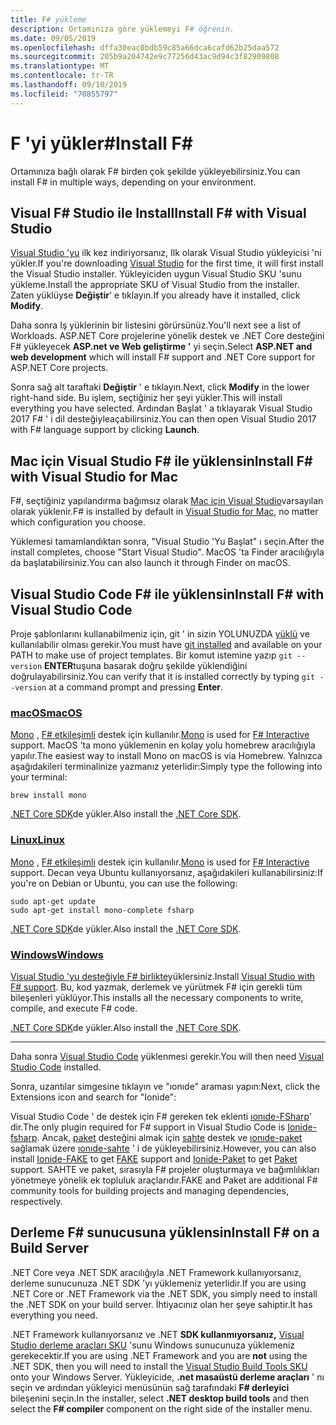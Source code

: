 ```yaml
---
title: F# yükleme
description: Ortamınıza göre yüklemeyi F# öğrenin.
ms.date: 09/05/2019
ms.openlocfilehash: dffa30eac0bdb59c85a66dca6cafd62b25daa572
ms.sourcegitcommit: 205b9a204742e9c77256d43ac9d94c3f82909808
ms.translationtype: MT
ms.contentlocale: tr-TR
ms.lasthandoff: 09/10/2019
ms.locfileid: "70855797"
---
```

# <a name="install-f"></a><span data-ttu-id="80def-103">F 'yi yükler\#</span><span class="sxs-lookup"><span data-stu-id="80def-103">Install F\#</span></span>

<span data-ttu-id="80def-104">Ortamınıza bağlı olarak F# birden çok şekilde yükleyebilirsiniz.</span><span class="sxs-lookup"><span data-stu-id="80def-104">You can install F# in multiple ways, depending on your environment.</span></span>

## <a name="install-f-with-visual-studio"></a><span data-ttu-id="80def-105">Visual F# Studio ile Install</span><span class="sxs-lookup"><span data-stu-id="80def-105">Install F# with Visual Studio</span></span>

<span data-ttu-id="80def-106">[Visual Studio 'yu](https://visualstudio.microsoft.com/vs/?utm_medium=microsoft&utm_source=docs.microsoft.com&utm_campaign=inline+link) ilk kez indiriyorsanız, Ilk olarak Visual Studio yükleyicisi 'ni yükler.</span><span class="sxs-lookup"><span data-stu-id="80def-106">If you're downloading [Visual Studio](https://visualstudio.microsoft.com/vs/?utm_medium=microsoft&utm_source=docs.microsoft.com&utm_campaign=inline+link) for the first time, it will first install the Visual Studio installer.</span></span> <span data-ttu-id="80def-107">Yükleyiciden uygun Visual Studio SKU 'sunu yükleme.</span><span class="sxs-lookup"><span data-stu-id="80def-107">Install the appropriate SKU of Visual Studio from the installer.</span></span> <span data-ttu-id="80def-108">Zaten yüklüyse **Değiştir**' e tıklayın.</span><span class="sxs-lookup"><span data-stu-id="80def-108">If you already have it installed, click **Modify**.</span></span>

<span data-ttu-id="80def-109">Daha sonra Iş yüklerinin bir listesini görürsünüz.</span><span class="sxs-lookup"><span data-stu-id="80def-109">You'll next see a list of Workloads.</span></span> <span data-ttu-id="80def-110">ASP.NET Core projelerine yönelik destek ve .NET Core desteğini F# yükleyecek **ASP.net ve Web geliştirme '** yi seçin.</span><span class="sxs-lookup"><span data-stu-id="80def-110">Select **ASP.NET and web development** which will install F# support and .NET Core support for ASP.NET Core projects.</span></span>

<span data-ttu-id="80def-111">Sonra sağ alt taraftaki **Değiştir** ' e tıklayın.</span><span class="sxs-lookup"><span data-stu-id="80def-111">Next, click **Modify** in the lower right-hand side.</span></span>  <span data-ttu-id="80def-112">Bu işlem, seçtiğiniz her şeyi yükler.</span><span class="sxs-lookup"><span data-stu-id="80def-112">This will install everything you have selected.</span></span> <span data-ttu-id="80def-113">Ardından Başlat ' a tıklayarak Visual Studio 2017 F# ' i dil desteğiyleaçabilirsiniz.</span><span class="sxs-lookup"><span data-stu-id="80def-113">You can then open Visual Studio 2017 with F# language support by clicking **Launch**.</span></span>

## <a name="install-f-with-visual-studio-for-mac"></a><span data-ttu-id="80def-114">Mac için Visual Studio F# ile yüklensin</span><span class="sxs-lookup"><span data-stu-id="80def-114">Install F# with Visual Studio for Mac</span></span>

<span data-ttu-id="80def-115">F#, seçtiğiniz yapılandırma bağımsız olarak [Mac için Visual Studio](https://visualstudio.microsoft.com/vs/mac/?utm_medium=microsoft&utm_source=docs.microsoft.com&utm_campaign=inline+link)varsayılan olarak yüklenir.</span><span class="sxs-lookup"><span data-stu-id="80def-115">F# is installed by default in [Visual Studio for Mac](https://visualstudio.microsoft.com/vs/mac/?utm_medium=microsoft&utm_source=docs.microsoft.com&utm_campaign=inline+link), no matter which configuration you choose.</span></span>

<span data-ttu-id="80def-116">Yüklemesi tamamlandıktan sonra, "Visual Studio 'Yu Başlat" ı seçin.</span><span class="sxs-lookup"><span data-stu-id="80def-116">After the install completes, choose "Start Visual Studio".</span></span> <span data-ttu-id="80def-117">MacOS 'ta Finder aracılığıyla da başlatabilirsiniz.</span><span class="sxs-lookup"><span data-stu-id="80def-117">You can also launch it through Finder on macOS.</span></span>

## <a name="install-f-with-visual-studio-code"></a><span data-ttu-id="80def-118">Visual Studio Code F# ile yüklensin</span><span class="sxs-lookup"><span data-stu-id="80def-118">Install F# with Visual Studio Code</span></span>

<span data-ttu-id="80def-119">Proje şablonlarını kullanabilmeniz için, git ' in sizin YOLUNUZDA [yüklü](https://git-scm.com/download) ve kullanılabilir olması gerekir.</span><span class="sxs-lookup"><span data-stu-id="80def-119">You must have [git installed](https://git-scm.com/download) and available on your PATH to make use of project templates.</span></span> <span data-ttu-id="80def-120">Bir komut istemine yazıp `git --version` **ENTER**tuşuna basarak doğru şekilde yüklendiğini doğrulayabilirsiniz.</span><span class="sxs-lookup"><span data-stu-id="80def-120">You can verify that it is installed correctly by typing `git --version` at a command prompt and pressing **Enter**.</span></span>

### <a name="macostabmacos"></a>[<span data-ttu-id="80def-121">macOS</span><span class="sxs-lookup"><span data-stu-id="80def-121">macOS</span></span>](#tab/macos)

<span data-ttu-id="80def-122">[Mono](https://www.mono-project.com) , [ F# etkileşimli](../tutorials/fsharp-interactive/index.md) destek için kullanılır.</span><span class="sxs-lookup"><span data-stu-id="80def-122">[Mono](https://www.mono-project.com) is used for [F# Interactive](../tutorials/fsharp-interactive/index.md) support.</span></span> <span data-ttu-id="80def-123">MacOS 'ta mono yüklemenin en kolay yolu homebrew aracılığıyla yapılır.</span><span class="sxs-lookup"><span data-stu-id="80def-123">The easiest way to install Mono on macOS is via Homebrew.</span></span> <span data-ttu-id="80def-124">Yalnızca aşağıdakileri terminalinize yazmanız yeterlidir:</span><span class="sxs-lookup"><span data-stu-id="80def-124">Simply type the following into your terminal:</span></span>

```console
brew install mono
```

<span data-ttu-id="80def-125">[.NET Core SDK](https://dotnet.microsoft.com/download)de yükler.</span><span class="sxs-lookup"><span data-stu-id="80def-125">Also install the [.NET Core SDK](https://dotnet.microsoft.com/download).</span></span>

### <a name="linuxtablinux"></a>[<span data-ttu-id="80def-126">Linux</span><span class="sxs-lookup"><span data-stu-id="80def-126">Linux</span></span>](#tab/linux)

<span data-ttu-id="80def-127">[Mono](https://www.mono-project.com) , [ F# etkileşimli](../tutorials/fsharp-interactive/index.md) destek için kullanılır.</span><span class="sxs-lookup"><span data-stu-id="80def-127">[Mono](https://www.mono-project.com) is used for [F# Interactive](../tutorials/fsharp-interactive/index.md) support.</span></span> <span data-ttu-id="80def-128">Decan veya Ubuntu kullanıyorsanız, aşağıdakileri kullanabilirsiniz:</span><span class="sxs-lookup"><span data-stu-id="80def-128">If you're on Debian or Ubuntu, you can use the following:</span></span>

```console
sudo apt-get update
sudo apt-get install mono-complete fsharp
```

<span data-ttu-id="80def-129">[.NET Core SDK](https://dotnet.microsoft.com/download)de yükler.</span><span class="sxs-lookup"><span data-stu-id="80def-129">Also install the [.NET Core SDK](https://dotnet.microsoft.com/download).</span></span>

### <a name="windowstabwindows"></a>[<span data-ttu-id="80def-130">Windows</span><span class="sxs-lookup"><span data-stu-id="80def-130">Windows</span></span>](#tab/windows)

<span data-ttu-id="80def-131">[Visual Studio 'yu desteğiyle F# birlikte](#install-f-with-visual-studio)yüklersiniz.</span><span class="sxs-lookup"><span data-stu-id="80def-131">Install [Visual Studio with F# support](#install-f-with-visual-studio).</span></span> <span data-ttu-id="80def-132">Bu, kod yazmak, derlemek ve yürütmek F# için gerekli tüm bileşenleri yüklüyor.</span><span class="sxs-lookup"><span data-stu-id="80def-132">This installs all the necessary components to write, compile, and execute F# code.</span></span>

<span data-ttu-id="80def-133">[.NET Core SDK](https://dotnet.microsoft.com/download)de yükler.</span><span class="sxs-lookup"><span data-stu-id="80def-133">Also install the [.NET Core SDK](https://dotnet.microsoft.com/download).</span></span>

---

<span data-ttu-id="80def-134">Daha sonra [Visual Studio Code](https://code.visualstudio.com) yüklenmesi gerekir.</span><span class="sxs-lookup"><span data-stu-id="80def-134">You will then need [Visual Studio Code](https://code.visualstudio.com) installed.</span></span>

<span data-ttu-id="80def-135">Sonra, uzantılar simgesine tıklayın ve "ıonıde" araması yapın:</span><span class="sxs-lookup"><span data-stu-id="80def-135">Next, click the Extensions icon and search for "Ionide":</span></span>

<span data-ttu-id="80def-136">Visual Studio Code ' de destek için F# gereken tek eklenti [ıonıde-FSharp](https://marketplace.visualstudio.com/items?itemName=Ionide.Ionide-fsharp)' dir.</span><span class="sxs-lookup"><span data-stu-id="80def-136">The only plugin required for F# support in Visual Studio Code is [Ionide-fsharp](https://marketplace.visualstudio.com/items?itemName=Ionide.Ionide-fsharp).</span></span> <span data-ttu-id="80def-137">Ancak, [paket](https://fsprojects.github.io/Paket/) desteğini almak için [sahte](https://fsharp.github.io/FAKE/) destek ve [ıonıde-paket](https://marketplace.visualstudio.com/items?itemName=Ionide.Ionide-Paket) sağlamak üzere [ıonıde-sahte](https://marketplace.visualstudio.com/items?itemName=Ionide.Ionide-FAKE) ' i de yükleyebilirsiniz.</span><span class="sxs-lookup"><span data-stu-id="80def-137">However, you can also install [Ionide-FAKE](https://marketplace.visualstudio.com/items?itemName=Ionide.Ionide-FAKE) to get [FAKE](https://fsharp.github.io/FAKE/) support and [Ionide-Paket](https://marketplace.visualstudio.com/items?itemName=Ionide.Ionide-Paket) to get [Paket](https://fsprojects.github.io/Paket/) support.</span></span> <span data-ttu-id="80def-138">SAHTE ve paket, sırasıyla F# projeler oluşturmaya ve bağımlılıkları yönetmeye yönelik ek topluluk araçlarıdır.</span><span class="sxs-lookup"><span data-stu-id="80def-138">FAKE and Paket are additional F# community tools for building projects and managing dependencies, respectively.</span></span>

## <a name="install-f-on-a-build-server"></a><span data-ttu-id="80def-139">Derleme F# sunucusuna yüklensin</span><span class="sxs-lookup"><span data-stu-id="80def-139">Install F# on a Build Server</span></span>

<span data-ttu-id="80def-140">.NET Core veya .NET SDK aracılığıyla .NET Framework kullanıyorsanız, derleme sunucunuza .NET SDK 'yı yüklemeniz yeterlidir.</span><span class="sxs-lookup"><span data-stu-id="80def-140">If you are using .NET Core or .NET Framework via the .NET SDK, you simply need to install the .NET SDK on your build server.</span></span> <span data-ttu-id="80def-141">İhtiyacınız olan her şeye sahiptir.</span><span class="sxs-lookup"><span data-stu-id="80def-141">It has everything you need.</span></span>

<span data-ttu-id="80def-142">.NET Framework kullanıyorsanız ve .NET **SDK kullanmıyorsanız,** [Visual Studio derleme araçları SKU](https://visualstudio.microsoft.com/thank-you-downloading-visual-studio/?sku=BuildTools&rel=16) 'sunu Windows sunucunuza yüklemeniz gerekecektir.</span><span class="sxs-lookup"><span data-stu-id="80def-142">If you are using .NET Framework and you are **not** using the .NET SDK, then you will need to install the [Visual Studio Build Tools SKU](https://visualstudio.microsoft.com/thank-you-downloading-visual-studio/?sku=BuildTools&rel=16) onto your Windows Server.</span></span> <span data-ttu-id="80def-143">Yükleyicide, **.net masaüstü derleme araçları** ' nı seçin ve ardından yükleyici menüsünün sağ tarafındaki  **F# derleyici** bileşenini seçin.</span><span class="sxs-lookup"><span data-stu-id="80def-143">In the installer, select **.NET desktop build tools** and then select the **F# compiler** component on the right side of the installer menu.</span></span>
